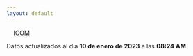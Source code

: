 ```yaml
---
layout: default
---
```

<a href="planes/ICOM/" style="padding: 1rem;">ICOM</a>
<p class_="text-center text-muted">Datos actualizados al día <b>10 de enero de 2023</b> a las <b>08:24 AM</b></p>